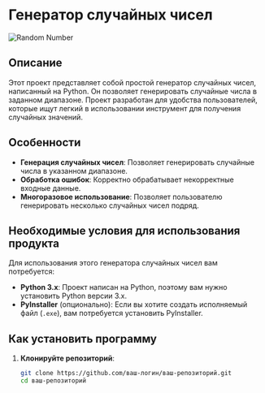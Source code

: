 # Генератор случайных чисел

![Random Number]([https://img.icons8.com/color/96/000000/random.png](https://unila.ru/images/apps/medium/b53050ff37cc9476c9c702683eb218f3.png))

## Описание

Этот проект представляет собой простой генератор случайных чисел, написанный на Python. Он позволяет генерировать случайные числа в заданном диапазоне. Проект разработан для удобства пользователей, которые ищут легкий в использовании инструмент для получения случайных значений.

## Особенности

- **Генерация случайных чисел**: Позволяет генерировать случайные числа в указанном диапазоне.
- **Обработка ошибок**: Корректно обрабатывает некорректные входные данные.
- **Многоразовое использование**: Позволяет пользователю генерировать несколько случайных чисел подряд.

## Необходимые условия для использования продукта

Для использования этого генератора случайных чисел вам потребуется:

- **Python 3.x**: Проект написан на Python, поэтому вам нужно установить Python версии 3.x.
- **PyInstaller** (опционально): Если вы хотите создать исполняемый файл (`.exe`), вам потребуется установить PyInstaller.

## Как установить программу

1. **Клонируйте репозиторий**:
   ```bash
   git clone https://github.com/ваш-логин/ваш-репозиторий.git
   cd ваш-репозиторий
